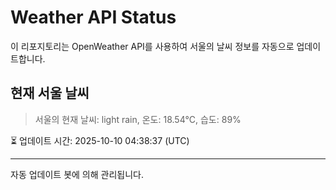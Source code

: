 
# Weather API Status

이 리포지토리는 OpenWeather API를 사용하여 서울의 날씨 정보를 자동으로 업데이트합니다.

## 현재 서울 날씨
> 서울의 현재 날씨: light rain, 온도: 18.54°C, 습도: 89%

⏳ 업데이트 시간: 2025-10-10 04:38:37 (UTC)

---
자동 업데이트 봇에 의해 관리됩니다.
